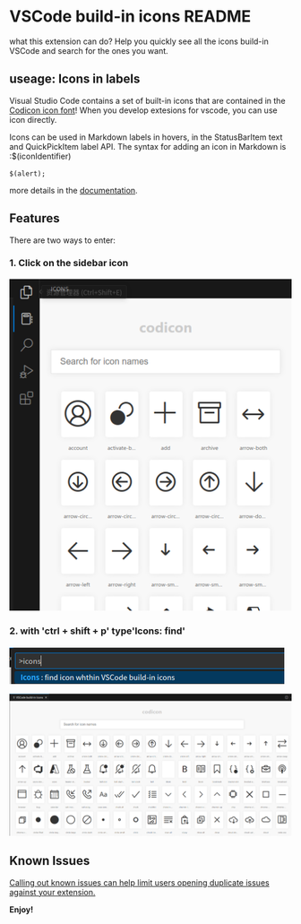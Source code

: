# VSCode build-in icons README

what this extension can do?
Help you quickly see all the icons build-in VSCode and search for the ones you want.

## useage: Icons in labels

Visual Studio Code contains a set of built-in icons that are contained in the [Codicon icon font](https://github.com/microsoft/vscode-codicons)!
When you develop extesions for vscode, you can use icon directly.

Icons can be used in Markdown labels in hovers, in the StatusBarItem text and QuickPickItem label API. The syntax for adding an icon in Markdown is :$(iconIdentifier)

```text
$(alert);
```

more details in the [documentation](https://code.visualstudio.com/api/references/icons-in-labels).  

## Features

There are two ways to enter:

### 1. Click on the sidebar icon

![side](src/resources/introduce/iconssidebar.png)

### 2. with 'ctrl + shift + p' type'Icons: find'

![input](src/resources/introduce/command.png)

![show](src/resources/introduce/iconspanel.png)

## Known Issues

[Calling out known issues can help limit users opening duplicate issues against your extension.](https://github.com/EvilJoker/vscode-extension-icons/issues)

**Enjoy!**
